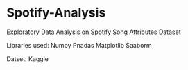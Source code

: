 # Spotify-Analysis

Exploratory Data Analysis on Spotify Song Attributes Dataset

Libraries used:
Numpy
Pnadas
Matplotlib
Saaborm

Datset: Kaggle
